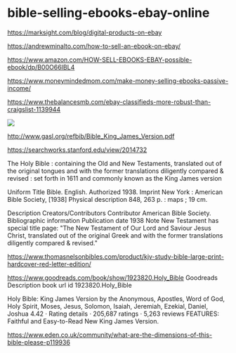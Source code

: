 # bible-selling-ebooks-ebay-online
https://marksight.com/blog/digital-products-on-ebay


https://andrewminalto.com/how-to-sell-an-ebook-on-ebay/

https://www.amazon.com/HOW-SELL-EBOOKS-EBAY-possible-ebook/dp/B00O66IBL4

https://www.moneymindedmom.com/make-money-selling-ebooks-passive-income/

https://www.thebalancesmb.com/ebay-classifieds-more-robust-than-craigslist-1139944

![](https://kbimages1-a.akamaihd.net/1cb7811d-7ab8-4df9-a0e9-9379dbeb4b2e/1200/1200/False/illustrated-large-print-bible-the-holy-bible-kjv-authorized-king-james-version-special-kobo-edition-complete-old-testament-new-testament.jpg)

http://www.gasl.org/refbib/Bible_King_James_Version.pdf

https://searchworks.stanford.edu/view/2014732

The Holy Bible : containing the Old and New Testaments, translated out of the original tongues and with the former translations diligently compared & revised : set forth in 1611 and commonly known as the King James version

Uniform Title
Bible. English. Authorized 1938.
Imprint
New York : American Bible Society, [1938]
Physical description
848, 263 p. : maps ; 19 cm.

Description
 Creators/Contributors
Contributor
American Bible Society.
 Bibliographic information
Publication date
1938
Note
New Testament has special title page: "The New Testament of Our Lord and Saviour Jesus Christ, translated out of the original Greek and with the former translations diligently compared & revised."

https://www.thomasnelsonbibles.com/product/kjv-study-bible-large-print-hardcover-red-letter-edition/

https://www.goodreads.com/book/show/1923820.Holy_Bible
Goodreads Description book url id 1923820.Holy_Bible

Holy Bible: King James Version 
by the Anonymous, Apostles, Word of God, Holy Spirit, Moses, Jesus, Solomon, Isaiah, Jeremiah, Ezekial, Daniel, Joshua
 4.42  ·   Rating details ·  205,687 ratings  ·  5,263 reviews
FEATURES:
Faithful and Easy-to-Read New King James Version.


https://www.eden.co.uk/community/what-are-the-dimensions-of-this-bible-please-p119936
